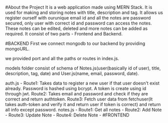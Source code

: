 #About the Project
It is a web application made using MERN Stack. It is used for making and storing notes with title, description and tag.
It allows us register ourself with ourunique email id and all the notes are password secured, only user with correct id and password can access the notes. These notes can be edited, deleted and more notes can be added as required.
It consist of two parts - Frontend and Backend.


#BACKEND
First we connect mongodb to our backend by providing mongoURL.

we provided port and all the paths or routes in index.js.

models folder consist of schema of Notes.js(user(basically id of user), title, description, tag, date) and User.js(name, email, password, date).

auth.js - Route1: Takes data to register a new user if that user doesn't exist already. Password is hashed using bcrypt. A token is create using id through jwt.
          Route2: Takes email and password and check if they are correct and return authtoken.
          Route3: Fetch user data from fetchuser(It takes auth-token and verify it and return user if token is correct) and return all info except password.
notes.js - Route1: Get all notes - 
           Route2: Add Note - 
           Route3: Update Note - 
           Route4: Delete Note - 
#FRONTEND